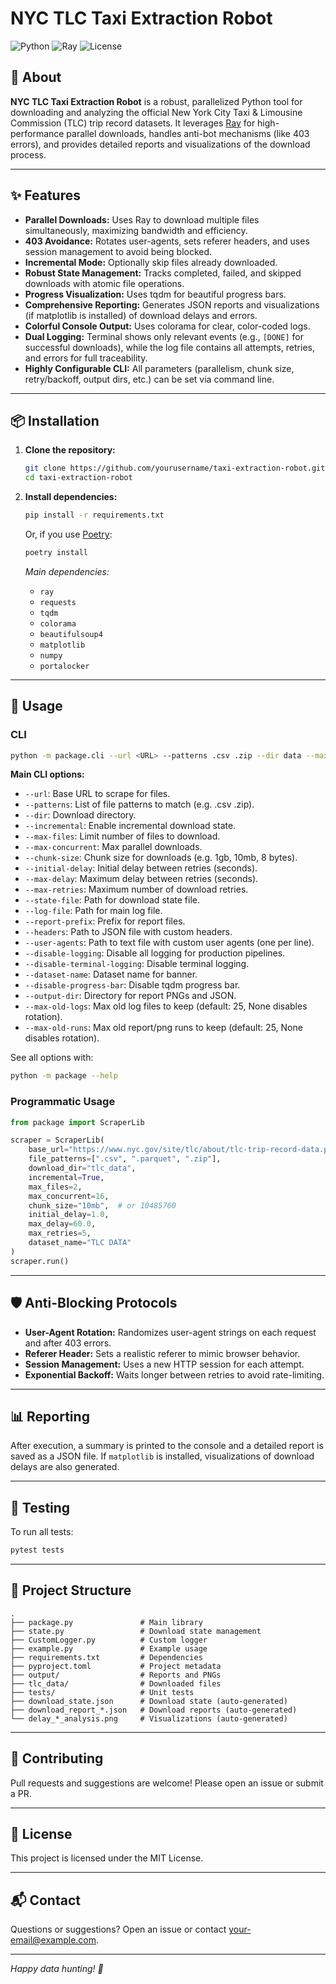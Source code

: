 # NYC TLC Taxi Extraction Robot

![Python](https://img.shields.io/badge/Python-3.12%2B-blue)
![Ray](https://img.shields.io/badge/Ray-Parallel-green)
![License](https://img.shields.io/badge/license-MIT-lightgrey)

## 🚕 About

**NYC TLC Taxi Extraction Robot** is a robust, parallelized Python tool for downloading and analyzing the official New York City Taxi & Limousine Commission (TLC) trip record datasets. It leverages [Ray](https://ray.io/) for high-performance parallel downloads, handles anti-bot mechanisms (like 403 errors), and provides detailed reports and visualizations of the download process.

---

## ✨ Features

- **Parallel Downloads:** Uses Ray to download multiple files simultaneously, maximizing bandwidth and efficiency.
- **403 Avoidance:** Rotates user-agents, sets referer headers, and uses session management to avoid being blocked.
- **Incremental Mode:** Optionally skip files already downloaded.
- **Robust State Management:** Tracks completed, failed, and skipped downloads with atomic file operations.
- **Progress Visualization:** Uses tqdm for beautiful progress bars.
- **Comprehensive Reporting:** Generates JSON reports and visualizations (if matplotlib is installed) of download delays and errors.
- **Colorful Console Output:** Uses colorama for clear, color-coded logs.
- **Dual Logging:** Terminal shows only relevant events (e.g., `[DONE]` for successful downloads), while the log file contains all attempts, retries, and errors for full traceability.
- **Highly Configurable CLI:** All parameters (parallelism, chunk size, retry/backoff, output dirs, etc.) can be set via command line.

---

## 📦 Installation

1. **Clone the repository:**
   ```bash
   git clone https://github.com/yourusername/taxi-extraction-robot.git
   cd taxi-extraction-robot
   ```

2. **Install dependencies:**
   ```bash
   pip install -r requirements.txt
   ```
   Or, if you use [Poetry](https://python-poetry.org/):
   ```bash
   poetry install
   ```

   *Main dependencies:*
   - `ray`
   - `requests`
   - `tqdm`
   - `colorama`
   - `beautifulsoup4`
   - `matplotlib`
   - `numpy`
   - `portalocker`

---

## 🚀 Usage

### CLI

```bash
python -m package.cli --url <URL> --patterns .csv .zip --dir data --max-files 10
```

**Main CLI options:**
- `--url`: Base URL to scrape for files.
- `--patterns`: List of file patterns to match (e.g. .csv .zip).
- `--dir`: Download directory.
- `--incremental`: Enable incremental download state.
- `--max-files`: Limit number of files to download.
- `--max-concurrent`: Max parallel downloads.
- `--chunk-size`: Chunk size for downloads (e.g. 1gb, 10mb, 8 bytes).
- `--initial-delay`: Initial delay between retries (seconds).
- `--max-delay`: Maximum delay between retries (seconds).
- `--max-retries`: Maximum number of download retries.
- `--state-file`: Path for download state file.
- `--log-file`: Path for main log file.
- `--report-prefix`: Prefix for report files.
- `--headers`: Path to JSON file with custom headers.
- `--user-agents`: Path to text file with custom user agents (one per line).
- `--disable-logging`: Disable all logging for production pipelines.
- `--disable-terminal-logging`: Disable terminal logging.
- `--dataset-name`: Dataset name for banner.
- `--disable-progress-bar`: Disable tqdm progress bar.
- `--output-dir`: Directory for report PNGs and JSON.
- `--max-old-logs`: Max old log files to keep (default: 25, None disables rotation).
- `--max-old-runs`: Max old report/png runs to keep (default: 25, None disables rotation).

See all options with:
```bash
python -m package --help
```

### Programmatic Usage

```python
from package import ScraperLib

scraper = ScraperLib(
    base_url="https://www.nyc.gov/site/tlc/about/tlc-trip-record-data.page",
    file_patterns=[".csv", ".parquet", ".zip"],
    download_dir="tlc_data",
    incremental=True,
    max_files=2,
    max_concurrent=16,
    chunk_size="10mb",  # or 10485760
    initial_delay=1.0,
    max_delay=60.0,
    max_retries=5,
    dataset_name="TLC DATA"
)
scraper.run()
```

---

## 🛡️ Anti-Blocking Protocols

- **User-Agent Rotation:** Randomizes user-agent strings on each request and after 403 errors.
- **Referer Header:** Sets a realistic referer to mimic browser behavior.
- **Session Management:** Uses a new HTTP session for each attempt.
- **Exponential Backoff:** Waits longer between retries to avoid rate-limiting.

---

## 📊 Reporting

After execution, a summary is printed to the console and a detailed report is saved as a JSON file. If `matplotlib` is installed, visualizations of download delays are also generated.

---

## 🧪 Testing

To run all tests:

```bash
pytest tests
```

---

## 📝 Project Structure

```
.
├── package.py               # Main library
├── state.py                 # Download state management
├── CustomLogger.py          # Custom logger
├── example.py               # Example usage
├── requirements.txt         # Dependencies
├── pyproject.toml           # Project metadata
├── output/                  # Reports and PNGs
├── tlc_data/                # Downloaded files
├── tests/                   # Unit tests
├── download_state.json      # Download state (auto-generated)
├── download_report_*.json   # Download reports (auto-generated)
└── delay_*_analysis.png     # Visualizations (auto-generated)
```

---

## 🤝 Contributing

Pull requests and suggestions are welcome! Please open an issue or submit a PR.

---

## 📄 License

This project is licensed under the MIT License.

---

## 📬 Contact

Questions or suggestions? Open an issue or contact [your-email@example.com](mailto:your-email@example.com).

---

*Happy data hunting! 🚖*